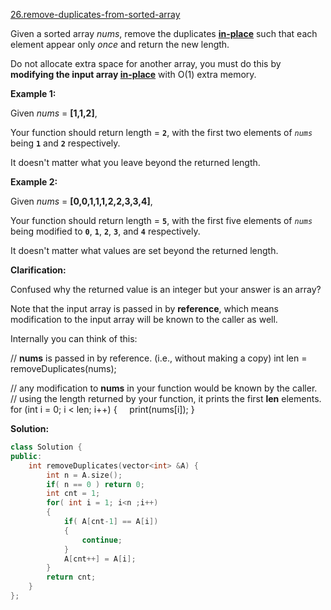 [26.remove-duplicates-from-sorted-array](https://leetcode.com/problems/remove-duplicates-from-sorted-array/)  

Given a sorted array _nums_, remove the duplicates [**in-place**](https://en.wikipedia.org/wiki/In-place_algorithm) such that each element appear only _once_ and return the new length.

Do not allocate extra space for another array, you must do this by **modifying the input array [in-place](https://en.wikipedia.org/wiki/In-place_algorithm)** with O(1) extra memory.

**Example 1:**

Given _nums_ = **\[1,1,2\]**,

Your function should return length = **`2`**, with the first two elements of _`nums`_ being **`1`** and **`2`** respectively.

It doesn't matter what you leave beyond the returned length.

**Example 2:**

Given _nums_ = **\[0,0,1,1,1,2,2,3,3,4\]**,

Your function should return length = **`5`**, with the first five elements of _`nums`_ being modified to **`0`**, **`1`**, **`2`**, **`3`**, and **`4`** respectively.

It doesn't matter what values are set beyond the returned length.

**Clarification:**

Confused why the returned value is an integer but your answer is an array?

Note that the input array is passed in by **reference**, which means modification to the input array will be known to the caller as well.

Internally you can think of this:

// **nums** is passed in by reference. (i.e., without making a copy)
int len = removeDuplicates(nums);

// any modification to **nums** in your function would be known by the caller.
// using the length returned by your function, it prints the first **len** elements.
for (int i = 0; i < len; i++) {
    print(nums\[i\]);
}  



**Solution:**  

```cpp
class Solution {
public:
    int removeDuplicates(vector<int> &A) {
        int n = A.size();
        if( n == 0 ) return 0;
        int cnt = 1;
        for( int i = 1; i<n ;i++)
        {
            if( A[cnt-1] == A[i])
            {
                continue;
            }
            A[cnt++] = A[i];
        }
        return cnt;
    }
};
```
      
